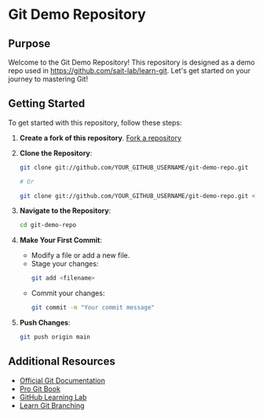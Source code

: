 # Git Demo Repository

## Purpose

Welcome to the Git Demo Repository! This repository is designed as a demo repo used in https://github.com/sait-lab/learn-git. Let's get started on your journey to mastering Git!

## Getting Started

To get started with this repository, follow these steps:

1. **Create a fork of this repository**. [Fork a repository](https://docs.github.com/en/pull-requests/collaborating-with-pull-requests/working-with-forks/fork-a-repo)

2. **Clone the Repository**: 

    ```sh
    git clone git://github.com/YOUR_GITHUB_USERNAME/git-demo-repo.git
    
    # Or
    
    git clone git://github.com/YOUR_GITHUB_USERNAME/git-demo-repo.git <DIFFERENT_FOLDER>
    ```

3. **Navigate to the Repository**:

    ```sh
    cd git-demo-repo
    ```

4. **Make Your First Commit**:

    - Modify a file or add a new file.
    - Stage your changes:
        ```sh
        git add <filename>
        ```
    - Commit your changes:
        ```sh
        git commit -m "Your commit message"
        ```

5. **Push Changes**:

    ```sh
    git push origin main
    ```

## Additional Resources

- [Official Git Documentation](https://git-scm.com/doc)
- [Pro Git Book](https://git-scm.com/book/en/v2)
- [GitHub Learning Lab](https://lab.github.com/)
- [Learn Git Branching](https://learngitbranching.js.org/)


